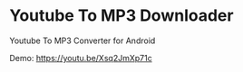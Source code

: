 # Youtube To MP3 Downloader
Youtube To MP3 Converter for Android

Demo: 
https://youtu.be/Xsq2JmXp71c
